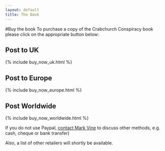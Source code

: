```yaml
---
layout: default
title: The Book
---
```


#Buy the book
To purchase a copy of the Crabchurch Conspiracy book please click on the appropriate button below:

## Post to UK
{% include buy_now_uk.html %}

## Post to Europe
{% include buy_now_europe.html %}

## Post Worldwide
{% include buy_now_worldwide.html %}

If you do not use Paypal, [contact Mark Vine](http://crabchurch.co.uk/contact.html) to discuss other methods, e.g. cash, cheque or bank transfer) 

Also, a list of other retailers will shortly be available.
